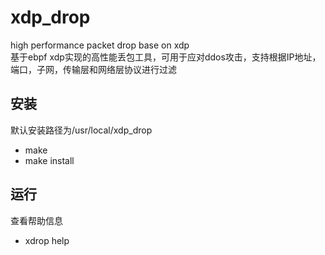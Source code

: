# xdp_drop
high performance packet drop base on xdp  
基于ebpf xdp实现的高性能丢包工具，可用于应对ddos攻击，支持根据IP地址，端口，子网，传输层和网络层协议进行过滤
## 安装
默认安装路径为/usr/local/xdp_drop
* make
* make install
## 运行
查看帮助信息
* xdrop help
